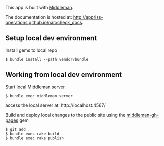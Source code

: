 This app is built with [Middleman](https://middlemanapp.com/).

The documentation is hosted at: http://appriss-operations.github.io/narxcheck_docs.

## Setup local dev environment

Install gems to local repo
````
$ bundle install --path vendor/bundle
````

## Working from local dev environment
Start local Middleman server
````
$ bundle exec middleman server
````

access the local server at: http://localhost:4567/

Build and deploy local changes to the public site using the [middleman-gh-pages](https://github.com/edgecase/middleman-gh-pages) gem
````
$ git add .
$ bundle exec rake build
$ bundle exec rake publish
````
